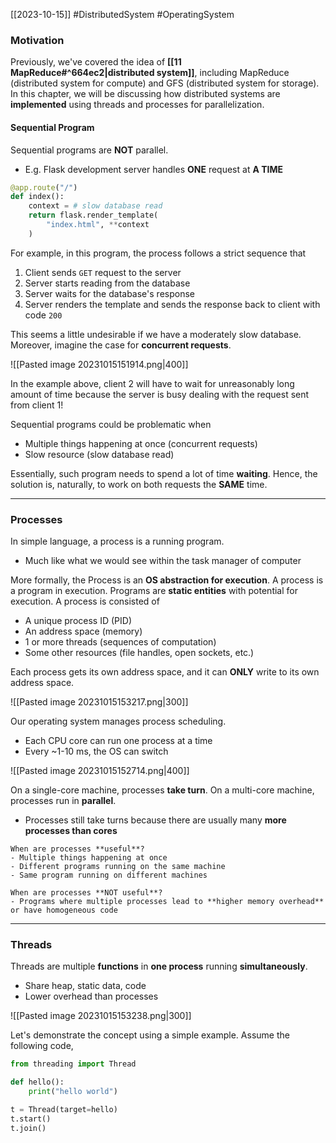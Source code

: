 [[2023-10-15]] #DistributedSystem #OperatingSystem

### Motivation
Previously, we've covered the idea of **[[11 MapReduce#^664ec2|distributed system]]**, including MapReduce (distributed system for compute) and GFS (distributed system for storage). In this chapter, we will be discussing how distributed systems are **implemented** using threads and processes for parallelization.

#### Sequential Program
Sequential programs are **NOT** parallel. 
- E.g. Flask development server handles **ONE** request at **A TIME**

```python
@app.route("/")
def index():
	context = # slow database read
	return flask.render_template(
		"index.html", **context
	)
```

For example, in this program, the process follows a strict sequence that
1. Client sends `GET` request to the server
2. Server starts reading from the database
3. Server waits for the database's response
4. Server renders the template and sends the response back to client with code `200`

This seems a little undesirable if we have a moderately slow database. Moreover, imagine the case for **concurrent requests**. 

![[Pasted image 20231015151914.png|400]]

In the example above, client 2 will have to wait for unreasonably long amount of time because the server is busy dealing with the request sent from client 1!

Sequential programs could be problematic when
- Multiple things happening at once (concurrent requests)
- Slow resource (slow database read)

Essentially, such program needs to spend a lot of time **waiting**. Hence, the solution is, naturally, to work on both requests the **SAME** time.

---
### Processes
In simple language, a process is a running program.
- Much like what we would see within the task manager of computer

More formally, the Process is an **OS abstraction for execution**. A process is a program in execution. Programs are **static entities** with potential for execution. A process is consisted of
- A unique process ID (PID)
- An address space (memory)
- 1 or more threads (sequences of computation)
- Some other resources (file handles, open sockets, etc.)

Each process gets its own address space, and it can **ONLY** write to its own address space.

![[Pasted image 20231015153217.png|300]]

Our operating system manages process scheduling.
- Each CPU core can run one process at a time
- Every ~1-10 ms, the OS can switch

![[Pasted image 20231015152714.png|400]]

On a single-core machine, processes **take turn**. On a multi-core machine, processes run in **parallel**.
- Processes still take turns because there are usually many **more processes than cores**

```ad-summary
When are processes **useful**?
- Multiple things happening at once
- Different programs running on the same machine
- Same program running on different machines

When are processes **NOT useful**?
- Programs where multiple processes lead to **higher memory overhead** or have homogeneous code
```

---
### Threads
Threads are multiple **functions** in **one process** running **simultaneously**.
- Share heap, static data, code
- Lower overhead than processes

![[Pasted image 20231015153238.png|300]]

Let's demonstrate the concept using a simple example. Assume the following code,

```python
from threading import Thread

def hello():
	print("hello world")

t = Thread(target=hello)
t.start()
t.join()
```
